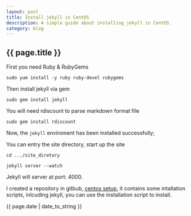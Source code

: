 ```yaml
---
layout: post
title: Install jekyll in CentOS
description: A simple guide about installing jekyll in CentOS.
category: blog
---
```

<h2> {{ page.title }} </h2>

First you need Ruby & RubyGems

`
sudo yum install -y ruby ruby-devel rubygems
`

Then install jekyll via gem

`
sudo gem install jekyll
`

You will need rdiscount to parse markdown format file

`sudo gem install rdiscount`

Now, the `jekyll` enviroment has been installed successfully;

You can entry the site directory, start up the site

    cd .../site_diretory

    jekyll server --watch

Jekyll will server at port: 4000.


I created a repository in gitbub, [centos setup], it contains some intallation scripts, inlcuding jekyll,  you can use the installation script to install.

<p> {{ page.date | date_to_string }} </p>

[centos setup]:    https://github.com/liaohuqiu/centos_setup "centos setup"

